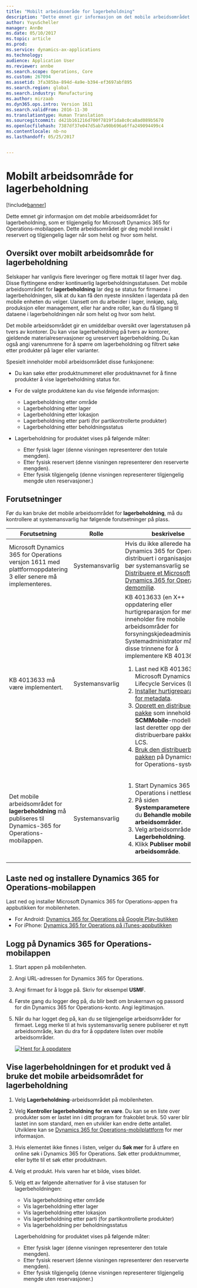 ```yaml
---
title: "Mobilt arbeidsområde for lagerbeholdning"
description: "Dette emnet gir informasjon om det mobile arbeidsområdet for lagerbeholdning, som er tilgjengelig for Microsoft Dynamics 365 for Operations-mobilappen. Dette arbeidsområdet gir deg mobil innsikt i reservert og tilgjengelig lager når som helst og hvor som helst."
author: YuyuScheller
manager: AnnBe
ms.date: 05/10/2017
ms.topic: article
ms.prod: 
ms.service: dynamics-ax-applications
ms.technology: 
audience: Application User
ms.reviewer: annbe
ms.search.scope: Operations, Core
ms.custom: 267094
ms.assetid: 3fa385ba-894d-4a9e-b394-ef3697abf895
ms.search.region: global
ms.search.industry: Manufacturing
ms.author: mirzaab
ms.dyn365.ops.intro: Version 1611
ms.search.validFrom: 2016-11-30
ms.translationtype: Human Translation
ms.sourcegitcommit: d421b161216d700f7819f1da8c0ca8ad089b5670
ms.openlocfilehash: 7387df37e047d5ab7a90b696a6ffa249094499c4
ms.contentlocale: nb-no
ms.lasthandoff: 05/25/2017


---
```


# <a name="inventory-on-hand-mobile-workspace"></a>Mobilt arbeidsområde for lagerbeholdning

[!include[banner](../includes/banner.md)]


Dette emnet gir informasjon om det mobile arbeidsområdet for lagerbeholdning, som er tilgjengelig for Microsoft Dynamics 365 for Operations-mobilappen. Dette arbeidsområdet gir deg mobil innsikt i reservert og tilgjengelig lager når som helst og hvor som helst.

<a name="overview-of-the-inventory-on-hand-mobile-workspace"></a>Oversikt over mobilt arbeidsområde for lagerbeholdning
--------------------------------------------------

Selskaper har vanligvis flere leveringer og flere mottak til lager hver dag. Disse flyttingene endrer kontinuerlig lagerbeholdningsstatusen. Det mobile arbeidsområdet for **lagerbeholdning** lar deg se status for firmaene i lagerbeholdningen, slik at du kan få den nyeste innsikten i lagerdata på den mobile enheten du velger. Uansett om du arbeider i lager, innkjøp, salg, produksjon eller management, eller har andre roller, kan du få tilgang til dataene i lagerbeholdningen når som helst og hvor som helst. 

Det mobile arbeidsområdet gir en umiddelbar oversikt over lagerstatusen på tvers av kontorer. Du kan vise lagerbeholdning på tvers av kontorer, gjeldende materialreservasjoner og ureservert lagerbeholdning. Du kan også angi varenumrene for å spørre om lagerbeholdning og filtrert søke etter produkter på lager eller varianter. 

Spesielt inneholder mobil arbeidsområdet disse funksjonene:

-   Du kan søke etter produktnummeret eller produktnavnet for å finne produkter å vise lagerbeholdning status for.

-   For de valgte produktene kan du vise følgende informasjon:
    -   Lagerbeholdning etter område
    -   Lagerbeholdning etter lager
    -   Lagerbeholdning etter lokasjon
    -   Lagerbeholdning etter parti (for partikontrollerte produkter)
    -   Lagerbeholdning etter beholdningsstatus
    
-   Lagerbeholdning for produktet vises på følgende måter:
    -   Etter fysisk lager (denne visningen representerer den totale mengden).
    -   Etter fysisk reservert (denne visningen representerer den reserverte mengden).
    -   Etter fysisk tilgjengelig (denne visningen representerer tilgjengelig mengde uten reservasjoner.)

## <a name="prerequisites"></a>Forutsetninger
Før du kan bruke det mobile arbeidsområdet for **lagerbeholdning**, må du kontrollere at systemansvarlig har følgende forutsetninger på plass.

<table>
<colgroup>
<col width="33%" />
<col width="33%" />
<col width="33%" />
</colgroup>
<thead>
<tr class="header">
<th>Forutsetning</th>
<th>Rolle</th>
<th>beskrivelse</th>
</tr>
</thead>
<tbody>
<tr class="odd">
<td>Microsoft Dynamics 365 for Operations versjon 1611 med plattformoppdatering 3 eller senere må implementeres.</td>
<td>Systemansvarlig</td>
<td>Hvis du ikke allerede har Dynamics 365 for Operations distribuert i organisasjonen, bør systemansvarlig se <a href="/dynamics365/operations/dev-itpro/deployment/deploy-demo-environment">Distribuere et Microsoft Dynamics 365 for Operations-demomiljø</a>.</td>
</tr>
<tr class="even">
<td>KB 4013633 må være implementert.</td>
<td>Systemansvarlig</td>
<td>KB 4013633 (en X++ oppdatering eller hurtigreparasjon for metadata) inneholder fire mobile arbeidsområder for forsyningskjedeadministrasjon. Systemadministrator må følge disse trinnene for å implementere KB 4013633:
<ol>
<li>Last ned KB 4013633 fra Microsoft Dynamics Lifecycle Services (LCS).</li>
<li><a href="/dynamics365/operations/dev-itpro/migration-upgrade/install-metadata-hotfix-package">Installer hurtigreparasjonen for metadata</a>.</li>
<li><a href="/dynamics365/operations/dev-itpro/deployment/create-apply-deployable-package">Opprett en distribuerbar pakke</a> som inneholder <strong>SCMMobile</strong>-modellen, og last deretter opp den distribuerbare pakken til LCS.</li>
<li><a href="/dynamics365/operations/dev-itpro/deployment/apply-deployable-package-system">Bruk den distribuerbare pakken</a> på Dynamics 365 for Operations-systemet.</li>
</ol></td>
</tr>
<tr class="odd">
<td>Det mobile arbeidsområdet for <strong>lagerbeholdning</strong> må publiseres til Dynamics-365 for Operations-mobilappen.</td>
<td>Systemansvarlig</td>
<td><ol>
<li>Start Dynamics 365 for Operations i nettleseren.</li>
<li>På siden <strong>Systemparametere</strong> velger du <strong>Behandle mobile arbeidsområder</strong>.</li>
<li>Velg arbeidsområdet <strong>Lagerbeholdning</strong>.</li>
<li>Klikk <strong>Publiser mobilt arbeidsområde</strong>.</li>
</ol></td>
</tr>
</tbody>
</table>

## <a name="download-and-install-the-dynamics-365-for-operations-mobile-app"></a>Laste ned og installere Dynamics 365 for Operations-mobilappen
Last ned og installer Microsoft Dynamics 365 for Operations-appen fra appbutikken for mobilenheten.

-   For Android: [Dynamics 365 for Operations på Google Play-butikken](https://play.google.com/store/apps/details?id=com.microsoft.dynamics365.operations.mobile)
-   For iPhone: [Dynamics 365 for Operations på iTunes-appbutikken](https://itunes.apple.com/us/app/dynamics-365-for-operations/id1180836730?mt=8)

## <a name="sign-in-to-the-dynamics-365-for-operations-mobile-app"></a>Logg på Dynamics 365 for Operations-mobilappen
1.  Start appen på mobilenheten.
2.  Angi URL-adressen for Dynamics 365 for Operations.
3.  Angi firmaet for å logge på. Skriv for eksempel **USMF**.
4.  Første gang du logger deg på, du blir bedt om brukernavn og passord for din Dynamics 365 for Operations-konto. Angi legitimasjon.
5.  Når du har logget deg på, kan du se tilgjengelige arbeidsområder for firmaet. Legg merke til at hvis systemansvarlig senere publiserer et nytt arbeidsområde, kan du dra for å oppdatere listen over mobile arbeidsområder. 

    [![Hent for å oppdatere](./media/pull-to-refresh-list-of-workspaces-183x300.png)](./media/pull-to-refresh-list-of-workspaces.png)

## <a name="view-the-onhand-inventory-for-a-product-by-using-the-inventory-onhand-mobile-workspace"></a>Vise lagerbeholdningen for et produkt ved å bruke det mobile arbeidsområdet for lagerbeholdning
1.  Velg **Lagerbeholdning**-arbeidsområdet på mobilenheten.
2.  Velg **Kontroller lagerbeholdning for en vare**. Du kan se en liste over produkter som er lastet inn i ditt program for frakoblet bruk. 50 varer blir lastet inn som standard, men en utvikler kan endre dette antallet. Utviklere kan se [Dynamics 365 for Operations-mobilplattform](/dynamics365/operations/dev-itpro/mobile-apps/mobile-platform) for mer informasjon.
3.  Hvis elementet ikke finnes i listen, velger du **Søk mer** for å utføre en online søk i Dynamics 365 for Operations. Søk etter produktnummer, eller bytte til et søk etter produktnavn.
4.  Velg et produkt. Hvis varen har et bilde, vises bildet.
5.  Velg ett av følgende alternativer for å vise statusen for lagerbeholdningen:
    -   Vis lagerbeholdning etter område
    -   Vis lagerbeholdning etter lager
    -   Vis lagerbeholdning etter lokasjon
    -   Vis lagerbeholdning etter parti (for partikontrollerte produkter)
    -   Vis lagerbeholdning per beholdningsstatus

    Lagerbeholdning for produktet vises på følgende måter:
    -   Etter fysisk lager (denne visningen representerer den totale mengden).
    -   Etter fysisk reservert (denne visningen representerer den reserverte mengden).
    -   Etter fysisk tilgjengelig (denne visningen representerer tilgjengelig mengde uten reservasjoner.)






